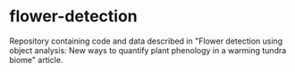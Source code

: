 # flower-detection

Repository containing code and data described in "Flower detection using object analysis: New ways to quantify plant phenology in a warming tundra biome" article.
